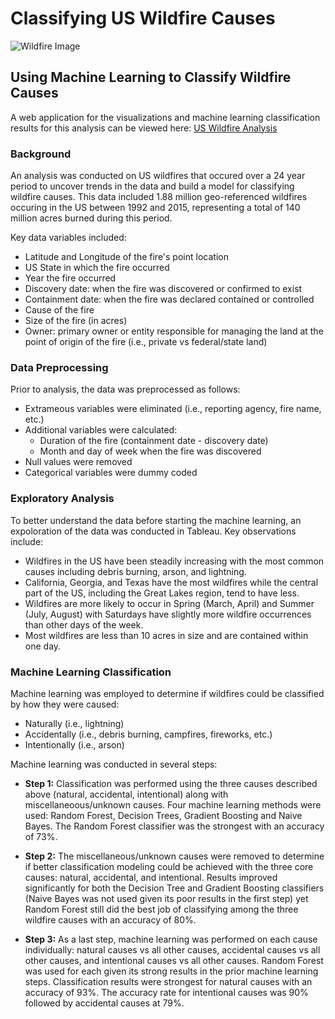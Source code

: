 # Classifying US Wildfire Causes

![Wildfire Image](https://github.com/bking3372/US-Wildfire-Analysis/blob/main/images/Wildfires4.jpg)
## Using Machine Learning to Classify Wildfire Causes

A web application for the visualizations and machine learning classification results for this analysis can be viewed here: [US Wildfire Analysis](https://bking3372.github.io/)

### Background

An analysis was conducted on US wildfires that occured over a 24 year period to uncover trends in the data and build a model for classifying wildfire causes.  This data included 1.88 million geo-referenced wildfires occuring in the US between 1992 and 2015, representing a total of 140 million acres burned during this period.

Key data variables included:
-  Latitude and Longitude of the fire's point location
-  US State in which the fire occurred
-  Year the fire occurred
-  Discovery date: when the fire was discovered or confirmed to exist
-  Containment date:  when the fire was declared contained or controlled
-  Cause of the fire
-  Size of the fire (in acres)
-  Owner:  primary owner or entity responsible for managing the land at the point of origin of the fire (i.e., private vs federal/state land)


### Data Preprocessing

Prior to analysis, the data was preprocessed as follows:
- Extrameous variables were eliminated (i.e., reporting agency, fire name, etc.)
- Additional variables were calculated:
  -  Duration of the fire (containment date - discovery date)
  -  Month and day of week when the fire was discovered
- Null values were removed
- Categorical variables were dummy coded


### Exploratory Analysis

To better understand the data before starting the machine learning, an expoloration of the data was conducted in Tableau.  Key observations include:
- Wildfires in the US have been steadily increasing with the most common causes including debris burning, arson, and lightning.
- California, Georgia, and Texas have the most wildfires while the central part of the US, including the Great Lakes region, tend to have less.
- Wildfires are more likely to occur in Spring (March, April) and Summer (July, August) with Saturdays have slightly more wildfire occurrences than other days of the week.
- Most wildfires are less than 10 acres in size and are contained within one day.


### Machine Learning Classification

Machine learning was employed to determine if wildfires could be classified by how they were caused:
-  Naturally (i.e., lightning)
-  Accidentally (i.e., debris burning, campfires, fireworks, etc.)
-  Intentionally (i.e., arson)

Machine learning was conducted in several steps:
- **Step 1:** Classification was performed using the three causes described above (natural, accidental, intentional) along with miscellaneoous/unknown causes.  Four machine learning methods were used:  Random Forest, Decision Trees, Gradient Boosting and Naive Bayes.  The Random Forest classifier was the strongest with an accuracy of 73%.

- **Step 2:**  The miscellaneous/unknown causes were removed to determine if better classification modeling could be achieved with the three core causes:  natural, accidental, and intentional.  Results improved significantly for both the Decision Tree and Gradient Boosting classifiers (Naive Bayes was not used given its poor results in the first step) yet Random Forest still did the best job of classifying among the three wildfire causes with an accuracy of 80%.

- **Step 3:**  As a last step, machine learning was performed on each cause individually:  natural causes vs all other causes, accidental causes vs all other causes, and intentional causes vs all other causes.  Random Forest was used for each given its strong results in the prior machine learning steps.  Classification results were strongest for natural causes with an accuracy of 93%.  The accuracy rate for intentional causes was 90% followed by accidental causes at 79%.  
